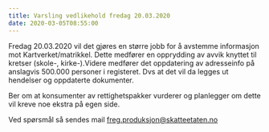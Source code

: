 ```yaml
---
title: Varsling vedlikehold fredag 20.03.2020
date: 2020-03-05T08:55:00
---
```

Fredag 20.03.2020 vil det gjøres en større jobb for å avstemme informasjon mot Kartverket/matrikkel.
Dette medfører en opprydding av avvik knyttet til kretser (skole-, kirke-).Videre medfører det oppdatering av adresseinfo på anslagvis 500.000 personer i registeret.
Dvs at det vil da legges ut hendelser og oppdaterte dokumenter.

Ber om at konsumenter av rettighetspakker vurderer og planlegger om dette vil kreve noe ekstra på egen side.

Ved spørsmål så sendes mail freg.produksjon@skatteetaten.no
